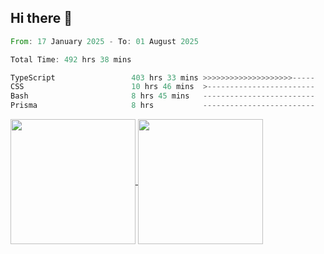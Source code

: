 ## Hi there 👋
<!--START_SECTION:waka-->

```rust
From: 17 January 2025 - To: 01 August 2025

Total Time: 492 hrs 38 mins

TypeScript                 403 hrs 33 mins >>>>>>>>>>>>>>>>>>>>-----   80.64 %
CSS                        10 hrs 46 mins  >------------------------   02.15 %
Bash                       8 hrs 45 mins   -------------------------   01.75 %
Prisma                     8 hrs           -------------------------   01.60 %
```

<!--END_SECTION:waka-->

<a href="https://github.com/anuraghazra/github-readme-stats">
  <img height=200 align="center" src="https://github-readme-stats.vercel.app/api/top-langs/?username=paulgeorge35&layout=donut&langs_count=5&theme=transparent" />
</a>
<a href="https://github.com/anuraghazra/convoychat">
  <img height=200 align="center" src="https://github-readme-stats.vercel.app/api?username=paulgeorge35&show_icons=true&show=prs_merged&theme=transparent&rank_icon=github" />
</a>
